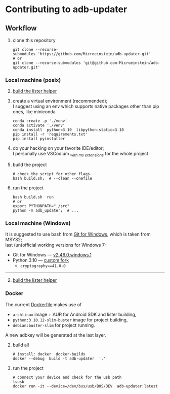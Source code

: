 # Contributing to adb-updater

## Workflow

1. clone this repository

   ```nginx
   git clone --recurse-submodules 'https://github.com/Microeinstein/adb-updater.git'
   # or
   git clone --recurse-submodules 'git@github.com:Microeinstein/adb-updater.git'
   ```

### Local machine (posix)

2. [build the lister helper](../dex-lister)

3. create a virtual environment (recommended);<br>
   I suggest using an env which supports native packages other than pip ones, like miniconda

   ```nginx
   conda create -p './venv'
   conda activate './venv'
   conda install  python=3.10  libpython-static=3.10
   pip install -r 'requirements.txt'
   pip install pyinstaller
   ```

4. do your hacking on your favorite IDE/editor;<br>
   I personally use VSCodium <sub><i>with ms extensions</i></sub> for the whole project

4. build the project

   ```nginx
   # check the script for other flags
   bash build.sh;  # --clean --onefile
   ```

5. run the project

   ```nginx
   bash build.sh  run
   # or
   export PYTHONPATH="./src"
   python -m adb_updater;  # ...
   ```

### Local machine (Windows)

It is suggested to use bash from [Git for Windows](https://github.com/git-for-windows/git/releases), which is taken from MSYS2;<br>
last (un)official working versions for Windows 7:

- Git for Windows — [v2.46.0.windows.1](https://github.com/git-for-windows/git/releases/tag/v2.46.0.windows.1)
- Python 3.10 — [custom fork](https://github.com/adang1345/PythonWin7)
   - `cryptography==41.0.0`

---

2. [build the lister helper](../dex-lister)

### Docker

The current [Dockerfile](Dockerfile) makes use of<br>
- `archlinux` image + AUR for Android SDK and lister building,
- `python:3.10.12-slim-buster` image for project building,
- `debian:buster-slim` for project running.

A new adbkey will be generated at the last layer.

2. build all

   ```nginx
   # install: docker  docker-buildx
   docker --debug  build -t adb-updater  '.'
   ```

3. run the project

   ```nginx
   # connect your device and check for the usb path
   lsusb
   docker run -it --device=/dev/bus/usb/BUS/DEV  adb-updater:latest
   ```

